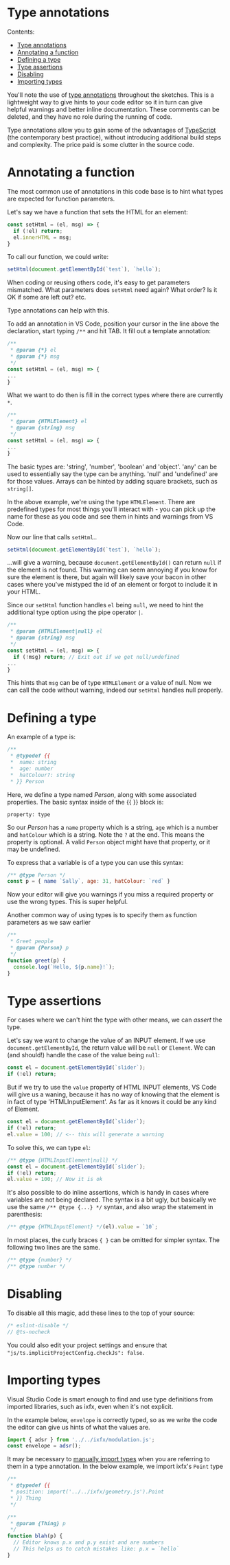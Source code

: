 # Type annotations

Contents:
- [Type annotations](#type-annotations)
- [Annotating a function](#annotating-a-function)
- [Defining a type](#defining-a-type)
- [Type assertions](#type-assertions)
- [Disabling](#disabling)
- [Importing types](#importing-types)

You'll note the use of [type annotations](https://www.typescriptlang.org/docs/handbook/jsdoc-supported-types.html) throughout the sketches. This is a lightweight way to give hints to your code editor so it in turn can give helpful warnings and better inline documentation. These comments can be deleted, and they have no role during the running of code.

Type annotations allow you to gain some of the advantages of [TypeScript](https://www.typescriptlang.org) (the contemporary best practice), without introducing additional build steps and complexity. The price paid is some clutter in the source code.

# Annotating a function

The most common use of annotations in this code base is to hint what types are expected for function parameters.

Let's say we have a function that sets the HTML for an element:

```js
const setHtml = (el, msg) => {
  if (!el) return;
  el.innerHTML = msg;
}
``` 

To call our function, we could write:
```js
setHtml(document.getElementById(`test`), `hello`);
``` 

When coding or reusing others code, it's easy to get parameters mismatched. What parameters does `setHtml` need again? What order? Is it OK if some are left out? etc.

Type annotations can help with this.

To add an annotation in VS Code, position your cursor in the line above the declaration, start typing `/**` and hit TAB. It fill out a template annotation:

```js
/**
 * @param {*} el 
 * @param {*} msg 
 */
const setHtml = (el, msg) => {
...
}
```

What we want to do then is fill in the correct types where there are currently `*`.

```js
/**
 * @param {HTMLElement} el 
 * @param {string} msg 
 */
const setHtml = (el, msg) => {
...
}
```

The basic types are: 'string', 'number', 'boolean' and 'object'. 'any' can be used to essentially say the type can be anything. 'null' and 'undefined' are for those values. Arrays can be hinted by adding square brackets, such as `string[]`.

In the above example, we're using the type `HTMLElement`. There are predefined types for most things you'll interact with - you can pick up the name for these as you code and see them in hints and warnings from VS Code.

Now our line that calls `setHtml`..

```js
setHtml(document.getElementById(`test`), `hello`);
```

...will give a warning, because `document.getElementById()` can return `null` if the element is not found. This warning can seem annoying if you know for sure the element is there, but again will likely save your bacon in other cases where you've mistyped the id of an element or forgot to include it in your HTML.

Since our `setHtml` function handles `el` being `null`, we need to hint the additional type option using the pipe operator `|`.

```js
/**
 * @param {HTMLElement|null} el 
 * @param {string} msg 
 */
const setHtml = (el, msg) => {
  if (!msg) return; // Exit out if we get null/undefined
...
}
```

This hints that `msg` can be of type `HTMLElement` _or_ a value of null. Now we can call the code without warning, indeed our `setHtml` handles null properly.


# Defining a type

An example of a type is:

```js
/**
 * @typedef {{
 *  name: string
 *  age: number
 *  hatColour?: string
 * }} Person
```

Here, we define a type named _Person_, along with some associated properties. The basic syntax inside of the {{ }} block is: 
```
property: type
```

So our _Person_ has a `name` property which is a string, `age` which is a number and `hatColour` which is a string. Note the `?` at the end. This means the property is optional. A valid `Person` object might have that property, or it may be undefined.

To express that a variable is of a type you can use this syntax:
```js
/** @type Person */
const p = { name `Sally`, age: 31, hatColour: `red` }
```

Now your editor will give you warnings if you miss a required property or use the wrong types. This is super helpful.

Another common way of using types is to specify them as function parameters as we saw earlier

```js
/**
 * Greet people
 * @param {Person} p
 */
function greet(p) {
  console.log(`Hello, ${p.name}!`);
}
```


# Type assertions

For cases where we can't hint the type with other means, we can _assert_ the type.

Let's say we want to change the value of an INPUT element. If we use `document.getElementById`, the return value will be `null` or `Element`. We can (and should!) handle the case of the value being `null`:

```js
const el = document.getElementById(`slider`);
if (!el) return;
```

But if we try to use the `value` property of HTML INPUT elements, VS Code will give us a waning, because it has no way of knowing that the element is in fact of type 'HTMLInputElement'. As far as it knows it could be any kind of Element.

```js
const el = document.getElementById(`slider`);
if (!el) return;
el.value = 100; // <-- this will generate a warning
```

To solve this, we can type `el`:

```js
/** @type {HTMLInputElement|null} */
const el = document.getElementById(`slider`);
if (!el) return;
el.value = 100; // Now it is ok
```

It's also possible to do inline assertions, which is handy in cases where variables are not being declared. The syntax is a bit ugly, but basically we use the same `/** @type {...} */` syntax, and also wrap the statement in parenthesis:

```js
/** @type {HTMLInputElement} */(el).value = `10`;
```

In most places, the curly braces `{ }` can be omitted for simpler syntax. The following two lines are the same.

```js
/** @type {number} */
/** @type number */
```

# Disabling

To disable all this magic, add these lines to the top of your source:

```js
/* eslint-disable */
// @ts-nocheck
```

You could also edit your project settings and ensure that `"js/ts.implicitProjectConfig.checkJs": false`.

# Importing types

Visual Studio Code is smart enough to find and use type definitions from imported libraries, such as ixfx, even when it's not explicit.

In the example below, `envelope` is correctly typed, so as we write the code
the editor can give us hints of what the values are.

```js
import { adsr } from '../../ixfx/modulation.js';
const envelope = adsr();
```

It may be necessary to [manually import types](https://www.typescriptlang.org/docs/handbook/jsdoc-supported-types.html#other) when you are referring to them in a type annotation. In the below example, we import ixfx's `Point` type
```js
/** 
 * @typedef {{
 * position: import('../../ixfx/geometry.js').Point
 * }} Thing
 */

/**
 * @param {Thing} p
 */
function blah(p) {
  // Editor knows p.x and p.y exist and are numbers
  // This helps us to catch mistakes like: p.x = `hello`
} 
```
